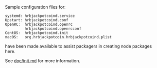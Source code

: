 Sample configuration files for:
```
systemd: hrbjackpotcoind.service
Upstart: hrbjackpotcoind.conf
OpenRC:  hrbjackpotcoind.openrc
         hrbjackpotcoind.openrcconf
CentOS:  hrbjackpotcoind.init
macOS:   org.hrbjackpotcoin.hrbjackpotcoind.plist
```
have been made available to assist packagers in creating node packages here.

See [doc/init.md](../../doc/init.md) for more information.
